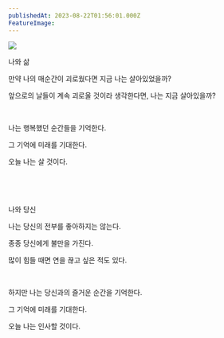 ```yaml
---
publishedAt: 2023-08-22T01:56:01.000Z
FeatureImage: 
---
```

[![](https://i.imgur.com/rqqQhH9.jpg)](https://imgur.com/rqqQhH9)

나와 삶

만약 나의 매순간이 괴로웠다면 지금 나는 살아있었을까?

앞으로의 날들이 계속 괴로울 것이라 생각한다면, 나는 지금 살아있을까?

​

나는 행복했던 순간들을 기억한다.

그 기억에 미래를 기대한다.

오늘 나는 살 것이다.

​

​

나와 당신

나는 당신의 전부를 좋아하지는 않는다.

종종 당신에게 불만을 가진다.

많이 힘들 때면 연을 끊고 싶은 적도 있다.

​

하지만 나는 당신과의 즐거운 순간을 기억한다.

그 기억에 미래를 기대한다.

오늘 나는 인사할 것이다.
